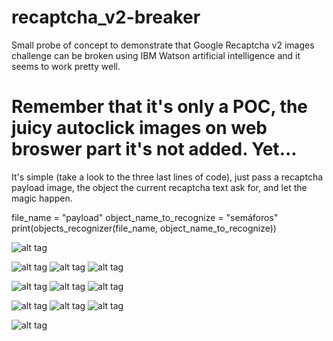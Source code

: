 # recaptcha_v2-breaker
Small probe of concept to demonstrate that Google Recaptcha v2 images challenge can be broken using IBM Watson artificial intelligence and it seems to work pretty well.

# Remember that it's only a POC, the juicy autoclick images on web broswer part it's not added. Yet...

It's simple (take a look to the three last lines of code), just pass a recaptcha payload image, the object the current recaptcha text ask for, and let the magic happen.

file_name = "payload"
object_name_to_recognize = "semáforos"
print(objects_recognizer(file_name, object_name_to_recognize))


![alt tag](https://snipboard.io/tfEGDi.jpg)

![alt tag](https://snipboard.io/8xdIMg.jpg) ![alt tag](https://snipboard.io/ANqpZY.jpg) ![alt tag](https://snipboard.io/QzjgHY.jpg)

![alt tag](https://snipboard.io/8QiXCD.jpg) ![alt tag](https://snipboard.io/EibKSN.jpg) ![alt tag](https://snipboard.io/v1twFx.jpg)

![alt tag](https://snipboard.io/7PTq93.jpg) ![alt tag](https://snipboard.io/KQvjVZ.jpg) ![alt tag](https://snipboard.io/KWaxFP.jpg)

![alt tag](https://snipboard.io/bkvuxH.jpg)
